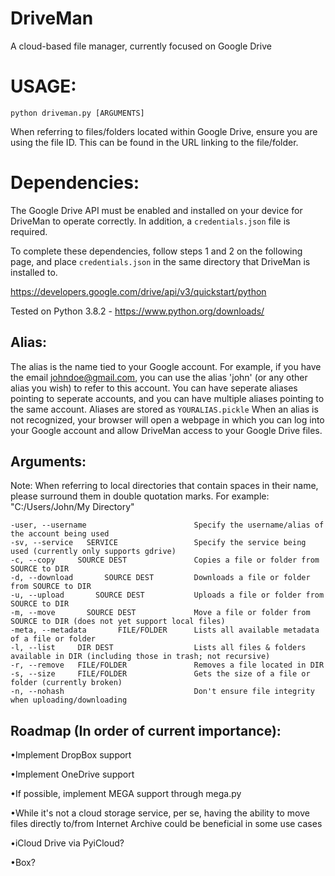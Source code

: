 # DriveMan
A cloud-based file manager, currently focused on Google Drive

# USAGE:
  `python driveman.py [ARGUMENTS]`

When referring to files/folders located within Google Drive, ensure you are using the file ID. This can be found in the URL linking to the file/folder.

# Dependencies:
The Google Drive API must be enabled and installed on your device for DriveMan to operate correctly. In addition, a `credentials.json` file is required.

To complete these dependencies, follow steps 1 and 2 on the following page, and place `credentials.json` in the same directory that DriveMan is installed to.

https://developers.google.com/drive/api/v3/quickstart/python

Tested on Python 3.8.2 - https://www.python.org/downloads/

## Alias:
 The alias is the name tied to your Google account.
 For example, if you have the email johndoe@gmail.com, you can use the alias 'john' (or any other alias you wish) to refer to this account.
 You can have seperate aliases pointing to seperate accounts, and you can have multiple aliases pointing to the same account.
 Aliases are stored as `YOURALIAS.pickle`
 When an alias is not recognized, your browser will open a webpage in which you can log into your Google account and allow DriveMan access to your Google Drive files.
 
## Arguments:
Note: When referring to local directories that contain spaces in their name, please surround them in double quotation marks. 
For example: "C:/Users/John/My Directory"

    -user, --username                        Specify the username/alias of the account being used
    -sv, --service   SERVICE                 Specify the service being used (currently only supports gdrive)
    -c, --copy     SOURCE DEST               Copies a file or folder from SOURCE to DIR
    -d, --download       SOURCE DEST         Downloads a file or folder from SOURCE to DIR
    -u, --upload       SOURCE DEST           Uploads a file or folder from SOURCE to DIR
    -m, --move       SOURCE DEST             Move a file or folder from SOURCE to DIR (does not yet support local files)
    -meta, --metadata       FILE/FOLDER      Lists all available metadata of a file or folder
    -l, --list     DIR DEST                  Lists all files & folders available in DIR (including those in trash; not recursive)
    -r, --remove   FILE/FOLDER               Removes a file located in DIR
    -s, --size     FILE/FOLDER               Gets the size of a file or folder (currently broken)
    -n, --nohash                             Don't ensure file integrity when uploading/downloading

 
## Roadmap (In order of current importance):
•Implement DropBox support

•Implement OneDrive support

•If possible, implement MEGA support through mega.py

•While it's not a cloud storage service, per se, having the ability to move files directly to/from Internet Archive could be beneficial in some use cases

•iCloud Drive via PyiCloud?

•Box?
